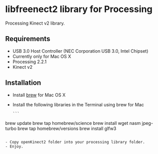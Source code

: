 # libfreenect2 library for Processing

Processing Kinect v2 library.

## Requirements

- USB 3.0 Host Controller (NEC Corporation USB 3.0, Intel Chipset)
- Currently only for Mac OS X
- Processing 2.2.1
- Kinect v2
 
## Installation

- Install [brew](http://brew.sh/) for Mac OS X
- Install the following libraries in the Terminal using brew for Mac

      ```      
 brew update 
 brew tap homebrew/science
 brew install wget nasm jpeg-turbo
 brew tap homebrew/versions
 brew install glfw3
 ```
 
- Copy openKinect2 folder into your processing library folder.
- Enjoy.

